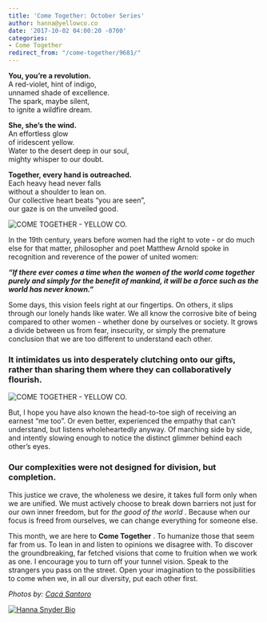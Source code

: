```yaml
---
title: 'Come Together: October Series'
author: hanna@yellowco.co
date: '2017-10-02 04:00:20 -0700'
categories:
- Come Together
redirect_from: "/come-together/9681/"
---
```


**You, you’re a revolution.**\
A red-violet, hint of indigo,\
unnamed shade of excellence.\
The spark, maybe silent,\
to ignite a wildfire dream.

**She, she’s the wind.**\
An effortless glow\
of iridescent yellow.\
Water to the desert deep in our soul,\
mighty whisper to our doubt.

**Together, every hand is outreached.**\
Each heavy head never falls\
without a shoulder to lean on.\
Our collective heart beats “you are seen”,\
our gaze is on the unveiled good.

![COME TOGETHER - YELLOW CO.](https://yellow-blog-images.imgix.net/2017/10/0P7A8911-Edit.jpg)

In the 19th century, years before women had the right to vote - or do much else for that matter,
philosopher and poet Matthew Arnold spoke in recognition and reverence of the power of united women:

**_“If there ever comes a time when the women of the world come together purely and simply for the
benefit of mankind, it will be a force such as the world has never known.”_**

Some days, this vision feels right at our fingertips. On others, it slips through our lonely hands
like water. We all know the corrosive bite of being compared to other women - whether done by
ourselves or society. It grows a divide between us from fear, insecurity, or simply the premature
conclusion that we are too different to understand each other.

### **It intimidates us into desperately clutching onto our gifts, rather than sharing them where they can collaboratively flourish.**

![COME TOGETHER - YELLOW CO.](https://yellow-blog-images.imgix.net/2017/10/0P7A9724-2-1.jpg)

But, I hope you have also known the head-to-toe sigh of receiving an earnest “me too”. Or even
better, experienced the empathy that can’t understand, but listens wholeheartedly anyway. Of
marching side by side, and intently slowing enough to notice the distinct glimmer behind each
other’s eyes.

### **Our complexities were not designed for division, but completion.**

This justice we crave, the wholeness we desire, it takes full form only when we are unified. We must
actively choose to break down barriers not just for our own inner freedom, but for _the good of the
world_ . Because when our focus is freed from ourselves, we can change everything for someone else.

This month, we are here to **Come Together** . To humanize those that seem far from us. To lean in
and listen to opinions we disagree with. To discover the groundbreaking, far fetched visions that
come to fruition when we work as one. I encourage you to turn off your tunnel vision. Speak to the
strangers you pass on the street. Open your imagination to the possibilities to come when we, in all
our diversity, put each other first.

_Photos by: [Cacá Santoro](http://cacasantoro.com/)_

[![Hanna Snyder Bio](https://yellow-blog-images.imgix.net/2017/10/HANNA-BIO-new-2.jpg)](http://hannasnyder.com)
